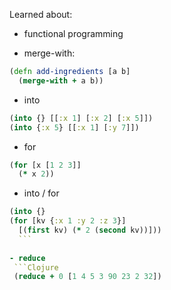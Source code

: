 Learned about:

- functional programming

- merge-with:
```Clojure 
(defn add-ingredients [a b]
  (merge-with + a b))
  ```
  - into
  ```Clojure 
  (into {} [[:x 1] [:x 2] [:x 5]])
(into {:x 5} [[:x 1] [:y 7]])
```

- for
```Clojure 
(for [x [1 2 3]]
  (* x 2))
  ```
  
  - into / for
  ```Clojure
  (into {}
  (for [kv {:x 1 :y 2 :z 3}]
    [(first kv) (* 2 (second kv))]))
    ```
    
  - reduce 
   ```Clojure 
   (reduce + 0 [1 4 5 3 90 23 2 32])
   ```
   
